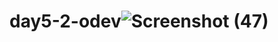 # day5-2-odev![Screenshot (47)](https://user-images.githubusercontent.com/79726599/228838738-dd90b246-96ae-4e4b-b5e7-74fec1d5f689.png)
